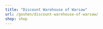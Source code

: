 ```yaml
---
title: "Discount Warehouse of Warsaw"
url: /goshen/discount-warehouse-of-warsaw/
shop: shop
---
```

